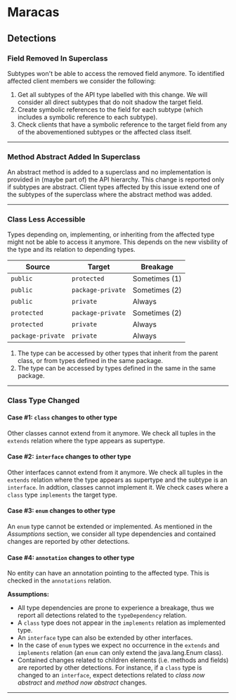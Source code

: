 # Maracas

## Detections

### Field Removed In Superclass
Subtypes won't be able to access the removed field anymore. To identified affected client members we consider the following:

1. Get all subtypes of the API type labelled with this change. We will consider all direct subtypes that do noit shadow the target field.
2. Create symbolic references to the field for each subtype (which includes a symbolic reference to each subtype).
3. Check clients that have a symbolic reference to the target field from any of the abovementioned subtypes or the affected class itself.

---

### Method Abstract Added In Superclass
An abstract method is added to a superclass and no implementation is provided in (maybe part of) the API hierarchy. This change is reported only if subtypes are abstract. Client types affected by this issue extend one of the subtypes of the superclass where the abstract method was added.

---

### Class Less Accessible 
Types depending on, implementing, or inheriting from the affected type might not be able to access it anymore. This depends on the new visbility of the type and its relation to depending types. 

| Source            | Target            | Breakage   
|-------------------|-------------------|--------------|
| `public`          | `protected`       | Sometimes (1)|
| `public`          | `package-private` | Sometimes (2)|
| `public`          | `private`         | Always       |
| `protected`       | `package-private` | Sometimes (2)|
| `protected`       | `private`         | Always       |
| `package-private` | `private`         | Always       |

1. The type can be accessed by other types that inherit from the parent class, or from types defined in the same package.
2. The type can be accessed by types defined in the same in the same package.

---

### Class Type Changed

#### Case #1: `class` changes to other type
Other classes cannot extend from it anymore. We check all tuples in the `extends` relation where the type appears as supertype.

#### Case #2: `interface` changes to other type
Other interfaces cannot extend from it anymore. We check all tuples in the `extends` relation where the type appears as supertype and the subtype is an `interface`. In addtion, classes cannot implement it. We check cases where a `class` type `implements` the target type. 

#### Case #3: `enum` changes to other type
An `enum` type cannot be extended or implemented. As mentioned in the *Assumptions* section, we consider all type dependencies and contained changes are reported by other detections.

#### Case #4: `annotation` changes to other type
No entity can have an annotation pointing to the affected type. This is checked in the `annotations` relation.

**Assumptions:**
- All type dependencies are prone to experience a breakage, thus we report all detections related to the `typeDependency` relation.
- A `class` type does not appear in the `implements` relation as implemented type.
- An `interface` type can also be extended by other interfaces.
- In the case of `enum` types we expect no occurrence in the `extends` and `implements` relation (an `enum` can only extend the java.lang.Enum class).
- Contained changes related to children elements (i.e. methods and fields) are reported by other detections. For instance, if a `class` type is changed to an `interface`, expect detections related to *class now abstract* and *method now abstract* changes.

---